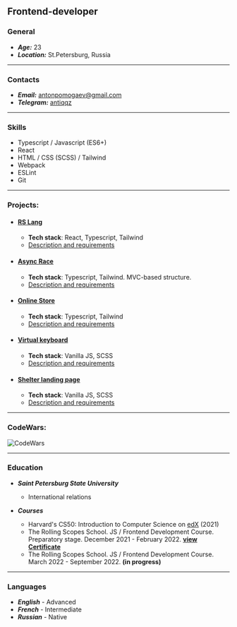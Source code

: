 ## Frontend-developer

### General
* ***Age:*** 23
* ***Location:*** St.Petersburg, Russia
----

### Contacts
* ***Email:*** antonpomogaev@gmail.com
* ***Telegram:*** [antiqqz](https://t.me/antiqqz)
----

### Skills
* Typescript / Javascript (ES6+)
* React
* HTML / CSS (SCSS) / Tailwind
* Webpack
* ESLint
* Git
----

### Projects:
* #### [RS Lang](https://rss-team56-2022.netlify.app/) ####
     * **Tech stack**: React, Typescript, Tailwind
     * [Description and requirements](https://github.com/antiqqt/rslang/pull/21)

* #### [Async Race](https://rolling-scopes-school.github.io/antiqqt-JSFE2022Q1/async-race/dist/) ####
     * **Tech stack**: Typescript, Tailwind. MVC-based structure.
     * [Description and requirements](https://github.com/antiqqt/RSS-Tasks-Stages-1-2/pull/3)

* #### [Online Store](https://rolling-scopes-school.github.io/antiqqt-JSFE2022Q1/online-store/dist/) ####
     * **Tech stack**: Typescript, Tailwind
     * [Description and requirements](https://github.com/antiqqt/RSS-Tasks-Stages-1-2/pull/4)

* #### [Virtual keyboard](https://antiqqt.github.io/virtual-keyboard/dist/) ####
     * **Tech stack**: Vanilla JS, SCSS
     * [Description and requirements](https://github.com/antiqqt/virtual-keyboard/pull/1)

* #### [Shelter landing page](https://rolling-scopes-school.github.io/antiqqt-JSFE2022Q1/shelter/pages/main/) ####
     * **Tech stack**: Vanilla JS, SCSS
     * [Description and requirements](https://github.com/antiqqt/Stage1/blob/main/README.md#shelter-landing-page)

----
### CodeWars:
![CodeWars](https://www.codewars.com/users/antiqqt/badges/large)

----

### Education
* ***Saint Petersburg State University***
    * International relations

* ***Courses***
    * Harvard's CS50: Introduction to Computer Science on [edX](https://cs50.harvard.edu/x/2021/) (2021)
    * The Rolling Scopes School. JS / Frontend Development Course. Preparatory stage. December 2021 - February 2022. **[view Certificate](https://app.rs.school/certificate/hyt0hs99)**
    * The Rolling Scopes School. JS / Frontend Development Course. March 2022 - September 2022. **(in progress)**
----

### Languages
* ***English*** - Advanced
* ***French*** - Intermediate
* ***Russian*** - Native

